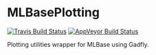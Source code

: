 # MLBasePlotting

[![Travis Build Status](https://travis-ci.org/slundberg/MLBasePlotting.jl.svg?branch=master)](https://travis-ci.org/slundberg/MLBasePlotting.jl)
[![AppVeyor Build Status](https://ci.appveyor.com/api/projects/status/jt8jmirv45onel7m?svg=true)](https://ci.appveyor.com/project/slundberg/mlbaseplotting-jl)

Plotting utilities wrapper for MLBase using Gadfly.
